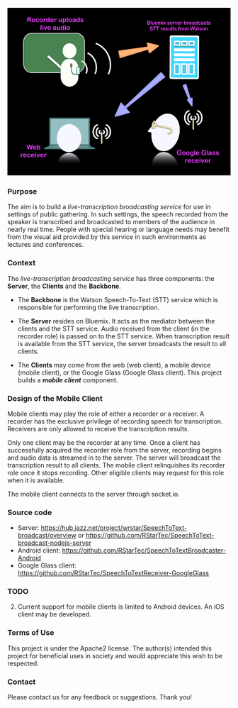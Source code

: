 ![System diagram](SpeechToTextBroadcaster.png)

### Purpose

The aim is to build a <i>live-transcription broadcasting service</i> for use in settings 
of public gathering. In such settings, the speech recorded from the speaker is transcribed 
and broadcasted to members of the audience in nearly real time. People with special hearing 
or language needs may benefit from the visual aid provided by this service in such environments 
as lectures and conferences.

### Context

The <i>live-transcription broadcasting service</i> has three components: the <b>Server</b>, the <b>Clients</b> and the <b>Backbone</b>. 

- The <b>Backbone</b> is the Watson Speech-To-Text (STT) service which is responsible for performing 
the live transcription.

- The <b>Server</b> resides on Bluemix. It acts as the mediator between the clients and the STT service. 
Audio received from the client (in the recorder role) is passed on to the STT service. When 
transcription result is available from the STT service, the server broadcasts the result to all 
clients.

- The <b>Clients</b> may come from the web (web client), a mobile device (mobile client), or the Google 
Glass (Google Glass client). This project builds a <b><i>mobile client</i></b> component.

### Design of the Mobile Client

Mobile clients may play the role of either a recorder or a receiver. A recorder has the exclusive
privilege of recording speech for transcription. Receivers are only allowed to receive the 
transcription results.

Only one client may be the recorder at any time. Once a client has successfully acquired the 
recorder role from the server, recording begins and audio data is streamed in to the server. The 
server will broadcast the transcription result to all clients. The mobile client relinquishes its 
recorder role once it stops recording. Other eligible clients may request for this role when it 
is available.

The mobile client connects to the server through socket.io.


### Source code

- Server: https://hub.jazz.net/project/wrstar/SpeechToText-broadcast/overview or https://github.com/RStarTec/SpeechToText-broadcast-nodejs-server
- Android client: https://github.com/RStarTec/SpeechToTextBroadcaster-Android
- Google Glass client: https://github.com/RStarTec/SpeechToTextReceiver-GoogleGlass

### TODO

2. Current support for mobile clients is limited to Android devices. An iOS client may be developed.

### Terms of Use

This project is under the Apache2 license. 
The author(s) intended this project for beneficial uses in society and would appreciate this 
wish to be respected.

### Contact

Please contact us for any feedback or suggestions. Thank you!

